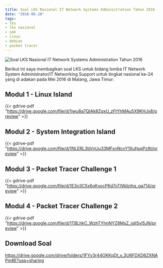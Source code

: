```yaml
---
title: Soal LKS Nasional IT Network Systems Administration Tahun 2016
date: "2016-06-28"
tags:
- lks
- lks nasional
- smk
- linux
- debian
- packet tracer
---
```


![Soal LKS Nasional IT Network Systems Administration Tahun 2016](https://res.cloudinary.com/kudaliar032/image/upload/aditaja-blog/headers/soal-lks_x5b6ba.webp)

Berikut ini saya membagikan soal LKS untuk bidang lomba IT Network System Administrator/IT Networking Support untuk tingkat nasional ke-24 yang di adakan pada Mei 2016 di Malang, Jawa Timur:

## Modul 1 - Linux Island

{{< gdrive-pdf "https://drive.google.com/file/d/1iwu8a7QIAk8ZgxU_zFtYhMAu5X9KHJx8/preview" >}}

## Modul 2 - System Integration Island

{{< gdrive-pdf "https://drive.google.com/file/d/1NLERL3bVnUu33MFsnNcvY1XufpqiPz8t/preview" >}}

## Modul 3 - Packet Tracer Challenge 1

{{< gdrive-pdf "https://drive.google.com/file/d/1E3n3C5x6qKxocPKd7oTlWdzjhq_ga714/preview" >}}

## Modul 4 - Packet Tracer Challenge 2

{{< gdrive-pdf "https://drive.google.com/file/d/1TBLhkC_WzhTYhnNYZ8MsZ_iqli5vl5JN/preview" >}}

## Download Soal
https://drive.google.com/drive/folders/1FYy3r44OKKpDt_v_3U6FDXD6ZXNAPm8E?usp=sharing
